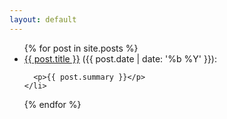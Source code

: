 ```yaml
---
layout: default
---
```


<ul>
  {% for post in site.posts %}
    <li>
      <a href="{{ post.url }}">{{ post.title }}</a> ({{ post.date | date: '%b %Y' }}):
      
      <p>{{ post.summary }}</p>
    </li>
  {% endfor %}
</ul>
